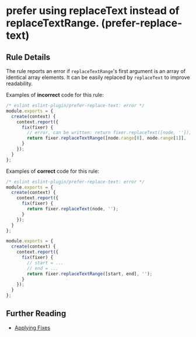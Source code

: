 # prefer using replaceText instead of replaceTextRange. (prefer-replace-text)

## Rule Details

The rule reports an error if `replaceTextRange`'s first argument is an array of identical array elements. It can be easily replaced by `replaceText` to improve readability.

Examples of **incorrect** code for this rule:

```js
/* eslint eslint-plugin/prefer-replace-text: error */
module.exports = {
  create(context) {
    context.report({
      fix(fixer) {
        // error, can be written: return fixer.replaceText([node, '']);
        return fixer.replaceTextRange([node.range[0], node.range[1]], '');
      }
    });
  }
};
```

Examples of **correct** code for this rule:

```js
/* eslint eslint-plugin/prefer-replace-text: error */
module.exports = {
  create(context) {
    context.report({
      fix(fixer) {
        return fixer.replaceText(node, '');
      }
    });
  }
};

module.exports = {
  create(context) {
    context.report({
      fix(fixer) {
        // start = ...
        // end = ...
        return fixer.replaceTextRange([start, end], '');
      }
    });
  }
};
```

## Further Reading

* [Applying Fixes](https://eslint.org/docs/developer-guide/working-with-rules#applying-fixes)
